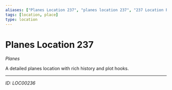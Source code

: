 ```yaml
---
aliases: ["Planes Location 237", "planes location 237", "237 Location Planes"]
tags: [location, place]
type: location
---
```


# Planes Location 237

*Planes*

A detailed planes location with rich history and plot hooks.

---
*ID: LOC00236*